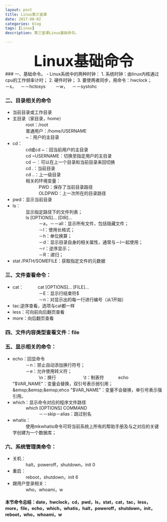 ```yaml
---
layout: post
title: Linux第三堂课
date: 2017-08-02
categories: blog
tags: [Linux]
description: 第三堂课Linux基础命令。

---
```


<center>
<font size="7" ><b>Linux基础命令</b></font>
</center>
### 一、基础命令。
- Linux系统中的两种时钟：
1. 系统时钟：由linux内核通过cpu的工作频率计时；              
2. 硬件时钟；         
3. 要使两者同步，用命令：hwclock；                 
&emsp;&emsp;－s，&emsp;－－hctosys                   
&emsp;&emsp;－w，&emsp;－－systohc              

### 二、目录相关的命令
- 当前目录或工作目录        
- 主目录（家目录，home）     
&emsp;&emsp;&emsp;root：/root          
&emsp;&emsp;&emsp;普通用户：/home/USERNAME     
&emsp;&emsp;&emsp;~：用户的主目录      
- cd：        
&emsp;&emsp;&emsp;cd或cd ~：回当前用户的主目录    
&emsp;&emsp;&emsp;cd  ~USERNAME：切换至指定用户的主目录               
&emsp;&emsp;&emsp;cd －：可以在上一个目录和当前目录来回切换            
&emsp;&emsp;&emsp;cd .：当前目录       
&emsp;&emsp;&emsp;cd ..：上一级目录         
&emsp;&emsp;&emsp;相关的环境变量：        
&emsp;&emsp;&emsp;&emsp;&emsp;&emsp;PWD：保存了当前目录路径       
&emsp;&emsp;&emsp;&emsp;&emsp;&emsp;OLDPWD：上一次所在的目录路径      
- pwd：显示当前目录       
- ls：       
&emsp;&emsp;&emsp;显示指定路径下的文件列表；       
&emsp;&emsp;&emsp;ls [OPTIONS]... [DIR]...       
&emsp;&emsp;&emsp;&emsp;&emsp;&emsp;－a，－－all：显示所有文件，包括隐藏文件；     
&emsp;&emsp;&emsp;&emsp;&emsp;&emsp;－l：使用长格式；        
&emsp;&emsp;&emsp;&emsp;&emsp;&emsp;－h：单位换算；      
&emsp;&emsp;&emsp;&emsp;&emsp;&emsp;－d：显示目录自身的相关属性，通常与－l一起使用；     
&emsp;&emsp;&emsp;&emsp;&emsp;&emsp;－r：逆序显示；      
&emsp;&emsp;&emsp;&emsp;&emsp;&emsp;－R：递归；        
- stat /PATH/SOMEFILE：获取指定文件的元数据   

### 三、文件查看命令：              
- cat：
&emsp;&emsp;&emsp;cat [OPTIONS]... [FILE]...      
&emsp;&emsp;&emsp;&emsp;&emsp;&emsp;－E：显示行结束符$          
&emsp;&emsp;&emsp;&emsp;&emsp;&emsp;－n：对显示出的每一行进行编号（从1开始）      
- tac:逆序查看，选项与cat都一样      
- less：可向前向后翻页查看      
- more：向后翻页查看              

### 四、文件内容类型查看文件：file
### 五、显示相关的命令：         
- echo：回显命令                     
&emsp;&emsp;&emsp;－n：禁止自动添加换行符号；        
&emsp;&emsp;&emsp;－e：允许使用转义符；         
&emsp;&emsp;&emsp;&emsp;&emsp;&emsp;\n：换行
&emsp;&emsp;&emsp;&emsp;&emsp;&emsp;\t：制表符
&emsp;&emsp;&emsp;echo "$VAR_NAME"：变量会替换，双引号表示弱引用；         
&emsp;&emsp;&emsp;ehco "$VAR_NAME"：变量不会替换，单引号表示强引用。
- which：显示命令对应的程序文件路径         
&emsp;&emsp;&emsp;which [OPTIONS] COMMAND            
&emsp;&emsp;&emsp;&emsp;&emsp;&emsp;－－skip－alias：跳过别名         
- whatis：       
&emsp;&emsp;&emsp;使用mkwhatis命令可将当前系统上所有的帮助手册及与之对应的关键字创建为一个数据库；     

### 六、系统管理类命令：
- 关机：          
&emsp;&emsp;&emsp;halt，poweroff，shutdown，init 0          
- 重启：          
&emsp;&emsp;&emsp;reboot，shutdown，init 6        
- 跟用户登录相关：         
&emsp;&emsp;&emsp;who，whoami，w        


#### 本节命令总结：date，hwclock，cd，pwd，ls，stat，cat，tac，less，more，file，echo，which，whatis，halt，poweroff，shutdown，init，reboot，who，whoami，w
